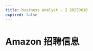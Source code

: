 ```yaml
---
title: business analyst - 2 20250610
expired: false
---
```


# Amazon 招聘信息

<JobPostingTable job-posting-json-path="amazon/data/business-analyst-20250610-2.json"/>
